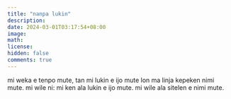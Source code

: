 ```yaml
---
title: "nanpa lukin"
description: 
date: 2024-03-01T03:17:54+08:00
image: 
math: 
license: 
hidden: false
comments: true
---
```

mi weka e tenpo mute, tan mi lukin e ijo mute lon ma linja kepeken nimi mute. mi wile ni: mi ken ala lukin e ijo mute. mi wile ala sitelen e nimi mute.
